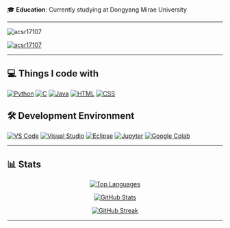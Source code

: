 🎓 **Education**: Currently studying at Dongyang Mirae University

---

<p align="left"> <img src="https://komarev.com/ghpvc/?username=acsr17107&label=Profile%20views&color=0e75b6&style=flat" alt="acsr17107" /> </p>
<p align="left"> <a href="https://github.com/ryo-ma/github-profile-trophy"><img src="https://github-profile-trophy.vercel.app/?username=acsr17107&column=4&margin-w=15&margin-h=15" alt="acsr17107" /></a> </p>

---

## 💻 Things I code with

<p align="left">
    <a href="https://www.python.org/"><img src="https://img.shields.io/badge/Python-3776AB?style=flat&logo=python&logoColor=white" alt="Python"/></a>
    <a href="https://en.wikipedia.org/wiki/C_(programming_language)"><img src="https://img.shields.io/badge/C-A8B400?style=flat&logo=c&logoColor=white" alt="C"/></a>
    <a href="https://www.java.com/"><img src="https://img.shields.io/badge/Java-007396?style=flat&logo=java&logoColor=white" alt="Java"/></a>
    <a href="https://developer.mozilla.org/en-US/docs/Web/HTML"><img src="https://img.shields.io/badge/HTML-E34F26?style=flat&logo=html5&logoColor=white" alt="HTML"/></a>
    <a href="https://developer.mozilla.org/en-US/docs/Web/CSS"><img src="https://img.shields.io/badge/CSS-1572B6?style=flat&logo=css3&logoColor=white" alt="CSS"/></a>
</p>

## 🛠️ Development Environment

<p align="left">
    <a href="https://code.visualstudio.com/"><img src="https://img.shields.io/badge/VS%20Code-007ACC?style=flat&logo=visual-studio-code&logoColor=white" alt="VS Code"/></a>
    <a href="https://visualstudio.microsoft.com/"><img src="https://img.shields.io/badge/Visual%20Studio-5C2D91?style=flat&logo=visual-studio&logoColor=white" alt="Visual Studio"/></a>
    <a href="https://www.eclipse.org/"><img src="https://img.shields.io/badge/Eclipse-2C2255?style=flat&logo=eclipse&logoColor=white" alt="Eclipse"/></a>
    <a href="https://jupyter.org/"><img src="https://img.shields.io/badge/Jupyter-F37626?style=flat&logo=jupyter&logoColor=white" alt="Jupyter"/></a>
    <a href="https://colab.research.google.com/"><img src="https://img.shields.io/badge/Google%20Colab-F9AB00?style=flat&logo=googlecolab&logoColor=white" alt="Google Colab"/></a>
</p>

---

## 📊 Stats

<p align="center"> 
<a href="https://github.com/acsr17107">
<img src="https://github-readme-stats.vercel.app/api/top-langs/?username=acsr17107&langs_count=8&layout=compact&theme=radical&hide_border=true" alt="Top Languages" /> 
</a> 
</p>

<p align="center"> 
<a href="https://github.com/acsr17107">
<img src="https://github-readme-stats.vercel.app/api?username=acsr17107&show_icons=true&include_all_commits=true&count_private=true&theme=radical&hide_border=true" alt="GitHub Stats" />
</a> 
</p>

<p align="center"> 
<a href="https://github.com/acsr17107">
<img src="https://github-readme-streak-stats.herokuapp.com/?user=acsr17107&theme=radical&hide_border=true" alt="GitHub Streak" />
</a> 
</p>

---
